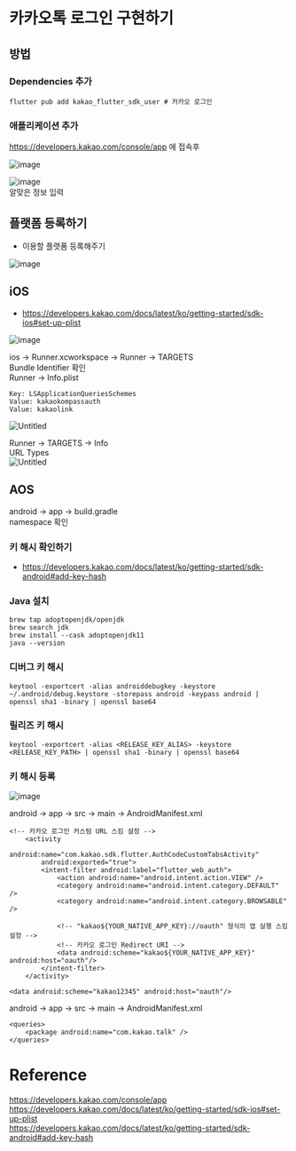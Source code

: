 # 카카오톡 로그인 구현하기

## 방법

### Dependencies 추가
~~~
flutter pub add kakao_flutter_sdk_user # 카카오 로그인
~~~

### 애플리케이션 추가
https://developers.kakao.com/console/app 에 접속후  

![image](https://github.com/choijaegwon/choijaegwon.github.io/assets/68246962/95583bc3-0e0d-4cd3-b0e3-24f8d4f7c8d7)   

![image](https://github.com/choijaegwon/choijaegwon.github.io/assets/68246962/db63c888-ba62-441a-8c0c-bd5b822e2a10)  
알맞은 정보 입력  

## 플랫폼 등록하기
- 이용할 플랫폼 등록해주기  

![image](https://github.com/choijaegwon/choijaegwon.github.io/assets/68246962/d5af7c28-1d36-436e-bfb7-a5f99b8b6982)

## iOS

- https://developers.kakao.com/docs/latest/ko/getting-started/sdk-ios#set-up-plist   

![image](https://github.com/choijaegwon/choijaegwon.github.io/assets/68246962/4c10da0e-48d8-4837-a8a2-3088b23c555e)  

ios → Runner.xcworkspace → Runner → TARGETS  
Bundle Identifier 확인  
Runner → Info.plist  

~~~
Key: LSApplicationQueriesSchemes
Value: kakaokompassauth
Value: kakaolink
~~~
![Untitled](https://github.com/choijaegwon/choijaegwon.github.io/assets/68246962/8ee7db92-280a-4a83-8c48-9ba90931ec79)  

Runner → TARGETS → Info  
URL Types  
![Untitled](https://github.com/choijaegwon/choijaegwon.github.io/assets/68246962/603c54fb-f886-4290-a295-b2141429798c)  

## AOS
android → app → build.gradle  
namespace 확인  

### 키 해시 확인하기
- https://developers.kakao.com/docs/latest/ko/getting-started/sdk-android#add-key-hash

### Java 설치
~~~
brew tap adoptopenjdk/openjdk
brew search jdk
brew install --cask adoptopenjdk11
java --version
~~~

### 디버그 키 해시
~~~
keytool -exportcert -alias androiddebugkey -keystore ~/.android/debug.keystore -storepass android -keypass android | openssl sha1 -binary | openssl base64
~~~

### 릴리즈 키 해시
~~~
keytool -exportcert -alias <RELEASE_KEY_ALIAS> -keystore <RELEASE_KEY_PATH> | openssl sha1 -binary | openssl base64
~~~

### 키 해시 등록

![image](https://github.com/choijaegwon/choijaegwon.github.io/assets/68246962/1b4ade55-0f03-4bcb-a6df-8ad62c3d0a2c)

android → app → src → main → AndroidManifest.xml
~~~
<!-- 카카오 로그인 커스텀 URL 스킴 설정 -->
    <activity 
        android:name="com.kakao.sdk.flutter.AuthCodeCustomTabsActivity"
        android:exported="true">
        <intent-filter android:label="flutter_web_auth">
            <action android:name="android.intent.action.VIEW" />
            <category android:name="android.intent.category.DEFAULT" />
            <category android:name="android.intent.category.BROWSABLE" />

            <!-- "kakao${YOUR_NATIVE_APP_KEY}://oauth" 형식의 앱 실행 스킴 설정 -->
            <!-- 카카오 로그인 Redirect URI -->
            <data android:scheme="kakao${YOUR_NATIVE_APP_KEY}" android:host="oauth"/>
        </intent-filter>
    </activity>
~~~

~~~
<data android:scheme="kakao12345" android:host="oauth"/>
~~~

android → app → src → main → AndroidManifest.xml  
~~~
<queries>
    <package android:name="com.kakao.talk" />
</queries>
~~~


# Reference
https://developers.kakao.com/console/app    
https://developers.kakao.com/docs/latest/ko/getting-started/sdk-ios#set-up-plist   
https://developers.kakao.com/docs/latest/ko/getting-started/sdk-android#add-key-hash   
